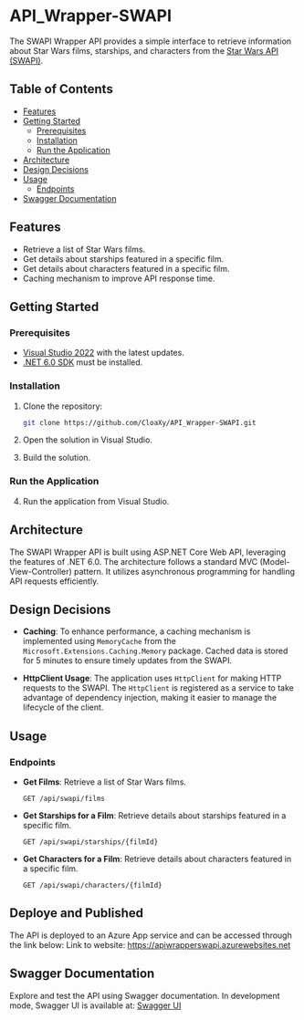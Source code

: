 # API_Wrapper-SWAPI

The SWAPI Wrapper API provides a simple interface to retrieve information about Star Wars films, starships, and characters from the [Star Wars API (SWAPI)](https://swapi.dev/).

## Table of Contents

- [Features](#features)
- [Getting Started](#getting-started)
  - [Prerequisites](#prerequisites)
  - [Installation](#installation)
  - [Run the Application](#run-the-application)
- [Architecture](#architecture)
- [Design Decisions](#design-decisions)
- [Usage](#usage)
  - [Endpoints](#endpoints)
- [Swagger Documentation](#swagger-documentation)

## Features

- Retrieve a list of Star Wars films.
- Get details about starships featured in a specific film.
- Get details about characters featured in a specific film.
- Caching mechanism to improve API response time.

## Getting Started

### Prerequisites

- [Visual Studio 2022](https://visualstudio.microsoft.com/vs/) with the latest updates.
- [.NET 6.0 SDK](https://dotnet.microsoft.com/download/dotnet/6.0) must be installed.

### Installation

1. Clone the repository:

    ```bash
    git clone https://github.com/CloaXy/API_Wrapper-SWAPI.git
    ```

2. Open the solution in Visual Studio.

3. Build the solution.

### Run the Application

4. Run the application from Visual Studio.

## Architecture

The SWAPI Wrapper API is built using ASP.NET Core Web API, leveraging the features of .NET 6.0. The architecture follows a standard MVC (Model-View-Controller) pattern. It utilizes asynchronous programming for handling API requests efficiently.

## Design Decisions

- **Caching**: To enhance performance, a caching mechanism is implemented using `MemoryCache` from the `Microsoft.Extensions.Caching.Memory` package. Cached data is stored for 5 minutes to ensure timely updates from the SWAPI.

- **HttpClient Usage**: The application uses `HttpClient` for making HTTP requests to the SWAPI. The `HttpClient` is registered as a service to take advantage of dependency injection, making it easier to manage the lifecycle of the client.

## Usage

### Endpoints

- **Get Films**: Retrieve a list of Star Wars films.

    ```http
    GET /api/swapi/films
    ```

- **Get Starships for a Film**: Retrieve details about starships featured in a specific film.

    ```http
    GET /api/swapi/starships/{filmId}
    ```

- **Get Characters for a Film**: Retrieve details about characters featured in a specific film.

    ```http
    GET /api/swapi/characters/{filmId}
    ```
## Deploye and Published

The API is deployed to an Azure App service and can be accessed through the link below:
Link to website: https://apiwrapperswapi.azurewebsites.net


## Swagger Documentation

Explore and test the API using Swagger documentation. In development mode, Swagger UI is available at:
[Swagger UI](https://localhost:44373/swagger)



